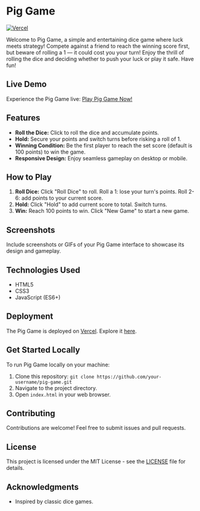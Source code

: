 # Pig Game

[![Vercel](https://therealsujitk-vercel-badge.vercel.app/?app=pig-game-eight-tan)](https://vercel.com/deexi-vls-projects/pig-game/prj_mkwA5VgC3zUkAz2gKzn0MBevr3pH)

Welcome to Pig Game, a simple and entertaining dice game where luck meets strategy! Compete against a friend to reach the winning score first, but beware of rolling a 1 — it could cost you your turn! Enjoy the thrill of rolling the dice and deciding whether to push your luck or play it safe. Have fun!

## Live Demo

Experience the Pig Game live: [Play Pig Game Now!](https://pig-game-eight-tan.vercel.app/)

## Features

- **Roll the Dice:** Click to roll the dice and accumulate points.
- **Hold:** Secure your points and switch turns before risking a roll of 1.
- **Winning Condition:** Be the first player to reach the set score (default is 100 points) to win the game.
- **Responsive Design:** Enjoy seamless gameplay on desktop or mobile.

## How to Play

1. **Roll Dice:** Click "Roll Dice" to roll. Roll a 1: lose your turn's points. Roll 2-6: add points to your current score.
2. **Hold:** Click "Hold" to add current score to total. Switch turns.
3. **Win:** Reach 100 points to win. Click "New Game" to start a new game.

## Screenshots

Include screenshots or GIFs of your Pig Game interface to showcase its design and gameplay.

## Technologies Used

- HTML5
- CSS3
- JavaScript (ES6+)

## Deployment

The Pig Game is deployed on [Vercel](https://vercel.com/). Explore it [here](https://pig-game-eight-tan.vercel.app/).

## Get Started Locally

To run Pig Game locally on your machine:

1. Clone this repository: `git clone https://github.com/your-username/pig-game.git`
2. Navigate to the project directory.
3. Open `index.html` in your web browser.

## Contributing

Contributions are welcome! Feel free to submit issues and pull requests.

## License

This project is licensed under the MIT License - see the [LICENSE](LICENSE) file for details.

## Acknowledgments

- Inspired by classic dice games.
